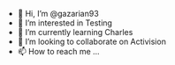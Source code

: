 - 👋 Hi, I’m @gazarian93
- 👀 I’m interested in Testing
- 🌱 I’m currently learning Charles
- 💞️ I’m looking to collaborate on Activision
- 📫 How to reach me ...

<!---
gazarian93/gazarian93 is a ✨ special ✨ repository because its `README.md` (this file) appears on your GitHub profile.
You can click the Preview link to take a look at your changes.
--->
